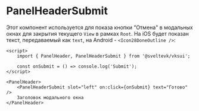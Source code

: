 # PanelHeaderSubmit

Этот компонент используется для показа кнопки "Отмена" в модальных окнах для закрытия текущего `View` в рамках `Root`. На iOS будет показан текст, передаваемый как `text`, на Android - `<Icon28DoneOutline />`:

```svelte frame mini
<script>
	import { PanelHeader, PanelHeaderSubmit } from '@sveltevk/vksui';

	const onSubmit = () => console.log('Submit');
</script>

<PanelHeader>
	<PanelHeaderSubmit slot="left" on:click={onSubmit} text="Готово" />
	Заголовок модального окна
</PanelHeader>
```
